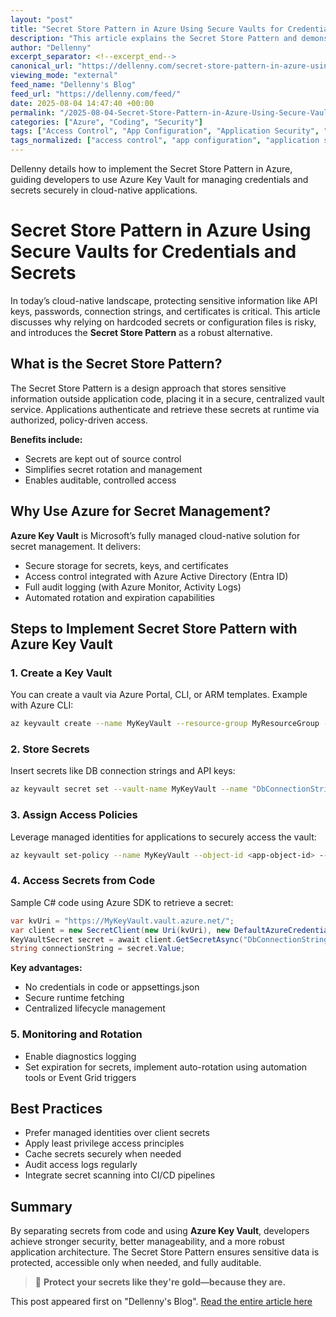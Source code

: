 ```yaml
---
layout: "post"
title: "Secret Store Pattern in Azure Using Secure Vaults for Credentials and Secrets"
description: "This article explains the Secret Store Pattern and demonstrates how to securely manage sensitive information—such as API keys, passwords, and connection strings—in cloud-native applications using Azure Key Vault. It covers practical steps for implementation, best practices, code examples, and highlights the key features that make Azure Key Vault an effective centralized secret store for modern application architectures."
author: "Dellenny"
excerpt_separator: <!--excerpt_end-->
canonical_url: "https://dellenny.com/secret-store-pattern-in-azure-using-secure-vaults-for-credentials-and-secrets/"
viewing_mode: "external"
feed_name: "Dellenny's Blog"
feed_url: "https://dellenny.com/feed/"
date: 2025-08-04 14:47:40 +00:00
permalink: "/2025-08-04-Secret-Store-Pattern-in-Azure-Using-Secure-Vaults-for-Credentials-and-Secrets.html"
categories: ["Azure", "Coding", "Security"]
tags: ["Access Control", "App Configuration", "Application Security", "Architecture", "Audit Logging", "Azure", "Azure CLI", "Azure Key Vault", "Azure SDK", "C#", "Centralized Vault", "Cloud Security", "Coding", "Least Privilege", "Managed Identities", "Posts", "Runtime Secrets", "Secret Store Pattern", "Secrets Management", "Secure Storage", "Security", "Solution Architecture"]
tags_normalized: ["access control", "app configuration", "application security", "architecture", "audit logging", "azure", "azure cli", "azure key vault", "azure sdk", "csharp", "centralized vault", "cloud security", "coding", "least privilege", "managed identities", "posts", "runtime secrets", "secret store pattern", "secrets management", "secure storage", "security", "solution architecture"]
---
```


Dellenny details how to implement the Secret Store Pattern in Azure, guiding developers to use Azure Key Vault for managing credentials and secrets securely in cloud-native applications.<!--excerpt_end-->

# Secret Store Pattern in Azure Using Secure Vaults for Credentials and Secrets

In today’s cloud-native landscape, protecting sensitive information like API keys, passwords, connection strings, and certificates is critical. This article discusses why relying on hardcoded secrets or configuration files is risky, and introduces the **Secret Store Pattern** as a robust alternative.

## What is the Secret Store Pattern?

The Secret Store Pattern is a design approach that stores sensitive information outside application code, placing it in a secure, centralized vault service. Applications authenticate and retrieve these secrets at runtime via authorized, policy-driven access.

**Benefits include:**

- Secrets are kept out of source control
- Simplifies secret rotation and management
- Enables auditable, controlled access

## Why Use Azure for Secret Management?

**Azure Key Vault** is Microsoft’s fully managed cloud-native solution for secret management. It delivers:

- Secure storage for secrets, keys, and certificates
- Access control integrated with Azure Active Directory (Entra ID)
- Full audit logging (with Azure Monitor, Activity Logs)
- Automated rotation and expiration capabilities

## Steps to Implement Secret Store Pattern with Azure Key Vault

### 1. Create a Key Vault

You can create a vault via Azure Portal, CLI, or ARM templates. Example with Azure CLI:

```bash
az keyvault create --name MyKeyVault --resource-group MyResourceGroup --location eastus
```

### 2. Store Secrets

Insert secrets like DB connection strings and API keys:

```bash
az keyvault secret set --vault-name MyKeyVault --name "DbConnectionString" --value "Server=myserver;Database=mydb;User Id=admin;Password=securepassword;"
```

### 3. Assign Access Policies

Leverage managed identities for applications to securely access the vault:

```bash
az keyvault set-policy --name MyKeyVault --object-id <app-object-id> --secret-permissions get list
```

### 4. Access Secrets from Code

Sample C# code using Azure SDK to retrieve a secret:

```csharp
var kvUri = "https://MyKeyVault.vault.azure.net/";
var client = new SecretClient(new Uri(kvUri), new DefaultAzureCredential());
KeyVaultSecret secret = await client.GetSecretAsync("DbConnectionString");
string connectionString = secret.Value;
```

**Key advantages:**

- No credentials in code or appsettings.json
- Secure runtime fetching
- Centralized lifecycle management

### 5. Monitoring and Rotation

- Enable diagnostics logging
- Set expiration for secrets, implement auto-rotation using automation tools or Event Grid triggers

## Best Practices

- Prefer managed identities over client secrets
- Apply least privilege access principles
- Cache secrets securely when needed
- Audit access logs regularly
- Integrate secret scanning into CI/CD pipelines

## Summary

By separating secrets from code and using **Azure Key Vault**, developers achieve stronger security, better manageability, and a more robust application architecture. The Secret Store Pattern ensures sensitive data is protected, accessible only when needed, and fully auditable.

> 🔐 **Protect your secrets like they're gold—because they are.**

This post appeared first on "Dellenny's Blog". [Read the entire article here](https://dellenny.com/secret-store-pattern-in-azure-using-secure-vaults-for-credentials-and-secrets/)
